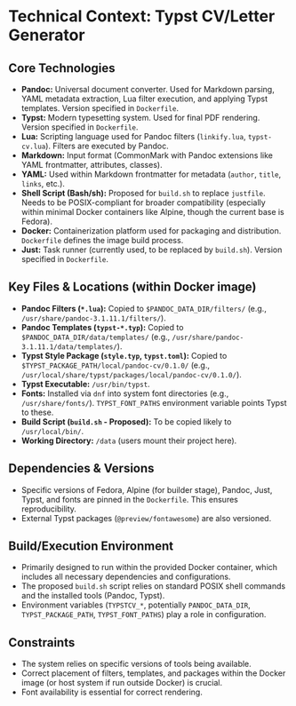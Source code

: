 # Technical Context: Typst CV/Letter Generator

## Core Technologies

-   **Pandoc:** Universal document converter. Used for Markdown parsing, YAML metadata extraction, Lua filter execution, and applying Typst templates. Version specified in `Dockerfile`.
-   **Typst:** Modern typesetting system. Used for final PDF rendering. Version specified in `Dockerfile`.
-   **Lua:** Scripting language used for Pandoc filters (`linkify.lua`, `typst-cv.lua`). Filters are executed by Pandoc.
-   **Markdown:** Input format (CommonMark with Pandoc extensions like YAML frontmatter, attributes, classes).
-   **YAML:** Used within Markdown frontmatter for metadata (`author`, `title`, `links`, etc.).
-   **Shell Script (Bash/sh):** Proposed for `build.sh` to replace `justfile`. Needs to be POSIX-compliant for broader compatibility (especially within minimal Docker containers like Alpine, though the current base is Fedora).
-   **Docker:** Containerization platform used for packaging and distribution. `Dockerfile` defines the image build process.
-   **Just:** Task runner (currently used, to be replaced by `build.sh`). Version specified in `Dockerfile`.

## Key Files & Locations (within Docker image)

-   **Pandoc Filters (`*.lua`):** Copied to `$PANDOC_DATA_DIR/filters/` (e.g., `/usr/share/pandoc-3.1.11.1/filters/`).
-   **Pandoc Templates (`typst-*.typ`):** Copied to `$PANDOC_DATA_DIR/data/templates/` (e.g., `/usr/share/pandoc-3.1.11.1/data/templates/`).
-   **Typst Style Package (`style.typ`, `typst.toml`):** Copied to `$TYPST_PACKAGE_PATH/local/pandoc-cv/0.1.0/` (e.g., `/usr/local/share/typst/packages/local/pandoc-cv/0.1.0/`).
-   **Typst Executable:** `/usr/bin/typst`.
-   **Fonts:** Installed via `dnf` into system font directories (e.g., `/usr/share/fonts/`). `TYPST_FONT_PATHS` environment variable points Typst to these.
-   **Build Script (`build.sh` - Proposed):** To be copied likely to `/usr/local/bin/`.
-   **Working Directory:** `/data` (users mount their project here).

## Dependencies & Versions

-   Specific versions of Fedora, Alpine (for builder stage), Pandoc, Just, Typst, and fonts are pinned in the `Dockerfile`. This ensures reproducibility.
-   External Typst packages (`@preview/fontawesome`) are also versioned.

## Build/Execution Environment

-   Primarily designed to run within the provided Docker container, which includes all necessary dependencies and configurations.
-   The proposed `build.sh` script relies on standard POSIX shell commands and the installed tools (Pandoc, Typst).
-   Environment variables (`TYPSTCV_*`, potentially `PANDOC_DATA_DIR`, `TYPST_PACKAGE_PATH`, `TYPST_FONT_PATHS`) play a role in configuration.

## Constraints

-   The system relies on specific versions of tools being available.
-   Correct placement of filters, templates, and packages within the Docker image (or host system if run outside Docker) is crucial.
-   Font availability is essential for correct rendering.
